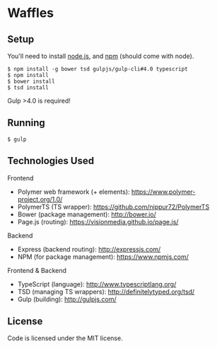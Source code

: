 # Waffles

## Setup
You'll need to install [node.js](https://nodejs.org/), and [npm](https://www.npmjs.com/) (should come with node).

```
$ npm install -g bower tsd gulpjs/gulp-cli#4.0 typescript
$ npm install
$ bower install
$ tsd install
```
Gulp >4.0 is required!

## Running
```
$ gulp
```
## Technologies Used

Frontend
* Polymer web framework (+ elements): https://www.polymer-project.org/1.0/
* PolymerTS (TS wrapper): https://github.com/nippur72/PolymerTS
* Bower (package management): http://bower.io/
* Page.js (routing): https://visionmedia.github.io/page.js/

Backend
* Express (backend routing): http://expressjs.com/
* NPM (for package management): https://www.npmjs.com/

Frontend & Backend
* TypeScript (language): http://www.typescriptlang.org/
* TSD (managing TS wrappers): http://definitelytyped.org/tsd/
* Gulp (building): http://gulpjs.com/

## License
Code is licensed under the MIT license.

